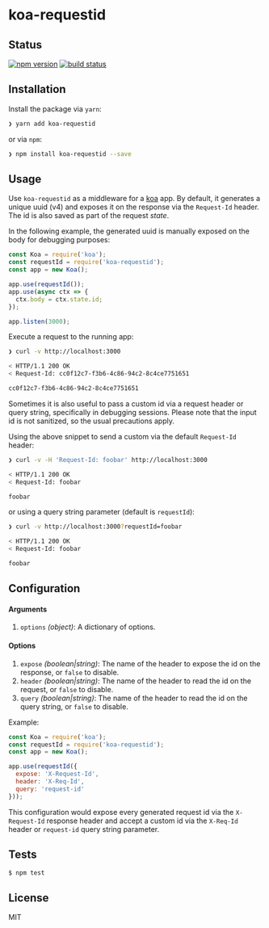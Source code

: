 # koa-requestid

## Status

[![npm version][npm-image]][npm-url]
[![build status][travis-image]][travis-url]

## Installation

Install the package via `yarn`:

```sh
❯ yarn add koa-requestid
```

or via `npm`:

```sh
❯ npm install koa-requestid --save
```

## Usage

Use `koa-requestid` as a middleware for a [koa](https://github.com/koajs/koa) app. By default, it generates a unique uuid (v4) and exposes it on the response via the `Request-Id` header. The id is also saved as part of the request *state*.

In the following example, the generated uuid is manually exposed on the body for debugging purposes:

```js
const Koa = require('koa');
const requestId = require('koa-requestid');
const app = new Koa();

app.use(requestId());
app.use(async ctx => {
  ctx.body = ctx.state.id;
});

app.listen(3000);
```

Execute a request to the running app:

```bash
❯ curl -v http://localhost:3000

< HTTP/1.1 200 OK
< Request-Id: cc0f12c7-f3b6-4c86-94c2-8c4ce7751651

cc0f12c7-f3b6-4c86-94c2-8c4ce7751651
```

Sometimes it is also useful to pass a custom id via a request header or query string, specifically in debugging sessions. Please note that the input id is not sanitized, so the usual precautions apply.

Using the above snippet to send a custom via the default `Request-Id` header:

```bash
❯ curl -v -H 'Request-Id: foobar' http://localhost:3000

< HTTP/1.1 200 OK
< Request-Id: foobar

foobar
```

or using a query string parameter (default is `requestId`):

```bash
❯ curl -v http://localhost:3000?requestId=foobar

< HTTP/1.1 200 OK
< Request-Id: foobar

foobar
```

## Configuration

#### Arguments
1. `options` *(object)*: A dictionary of options.

#### Options
1. `expose` *(boolean|string)*: The name of the header to expose the id on the response, or `false` to disable.
2. `header` *(boolean|string)*: The name of the header to read the id on the request, or `false` to disable.
3. `query` *(boolean|string)*: The name of the header to read the id on the query string, or `false` to disable.

Example:

```js
const Koa = require('koa');
const requestId = require('koa-requestid');
const app = new Koa();

app.use(requestId({
  expose: 'X-Request-Id',
  header: 'X-Req-Id',
  query: 'request-id'
}));
```

This configuration would expose every generated request id via the `X-Request-Id` response header and accept a custom id via the `X-Req-Id` header or `request-id` query string parameter.

## Tests

```
$ npm test
```

## License

MIT

[npm-image]: https://img.shields.io/npm/v/koa-requestid.svg?style=flat-square
[npm-url]: https://www.npmjs.com/package/koa-requestid
[travis-image]: https://img.shields.io/travis/seegno/koa-requestid.svg?style=flat-square
[travis-url]: https://img.shields.io/travis/seegno/koa-requestid
